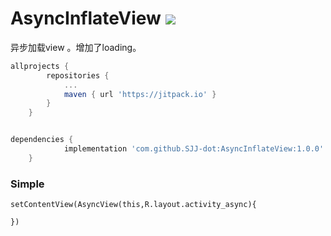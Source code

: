 # AsyncInflateView [![](https://jitpack.io/v/SJJ-dot/AsyncInflateView.svg)](https://jitpack.io/#SJJ-dot/AsyncInflateView)
异步加载view 。增加了loading。
```groovy
allprojects {
		repositories {
			...
			maven { url 'https://jitpack.io' }
		}
	}
```

```groovy

dependencies {
	        implementation 'com.github.SJJ-dot:AsyncInflateView:1.0.0'
	}

```
### Simple
```
setContentView(AsyncView(this,R.layout.activity_async){

})
```